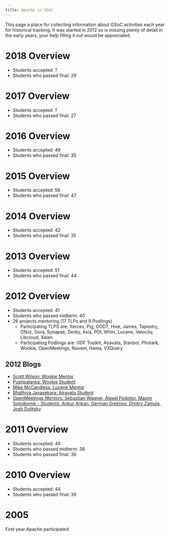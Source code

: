 ```yaml
---
title: Apache in GSoC
---
```


This page a place for
collecting information about GSoC activities each year for historical tracking. It 
was started in 2012 so is missing plenty of detail in the early years, your help 
filling it out would be appreciated.

# 2018 Overview
  
  * Students accepted: ?
  * Students who passed final: 29

# 2017 Overview
  
  * Students accepted: ?
  * Students who passed final: 27

# 2016 Overview
  
  * Students accepted: 49
  * Students who passed final: 35

# 2015 Overview
  
  * Students accepted: 56
  * Students who passed final: 47

# 2014 Overview
  
  * Students accepted: 42
  * Students who passed final: 35

# 2013 Overview
  
  * Students accepted: 51
  * Students who passed final: 44

# 2012 Overview

  * Students accepted: 41
  * Students who passed midterm: 40
  * 26 projects mentoring (17 TLPs and 9 Podlings)
    * Participating TLPS are: Xerces, Pig, OODT, Hive, James, Tapestry, Ofbiz, 
Gora, Synapse, Derby, Axis, POI, Whirr, Lucene, Velocity, Libcloud, Xalan
    * Participating Podlings are: ODF Toolkit, Airavata, Stanbol, Photark, 
Wookie, OpenMeetings, Nuvem, Hama, VXQuery

## 2012 Blogs

  * [Scott Wilson: Wookie Mentor][1]
  * [Pushpalanka: Wookie Student][2]
  * [Mike McCandless: Lucene Mentor][3]
  * [Bhathiya Jayasekara: Airavata Student][4]
  * [OpenMeetings Mentors: Sebastian Wagner, Alexei Fedotov, Maxim Solodovnik - Students: Ankur Ankan, German Grekhov, Dmitry Zamula, Josh Dolitsky ][5]


# 2011 Overview

  * Students accepted: 40
  * Students who passed midterm: 38
  * Students who passed final: 36

# 2010 Overview
  
  * Students accepted: 44
  * Students who passed final: 39

# 2005

First year Apache participated 

  [1]: http://scottbw.wordpress.com/2012/08/22/wookie-adds-support-for-signed-widgets-thanks-to-google-summer-of-code/
  [2]: http://pushpalankajaya.blogspot.co.uk/search/label/GSoC
  [3]: http://blog.mikemccandless.com/2012/08/lucenes-new-blockpostingsformat-thanks.html
  [4]: http://summerwithairavata.blogspot.com/
  [5]: https://blogs.apache.org/openmeetings/entry/google_summer_of_code_2012
